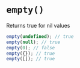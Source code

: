 # `empty()`

Returns true for nil values

```js
empty(undefined); // true
empty(null); // true
empty(0); // false
empty({}); // true
empty([]); // true
```

